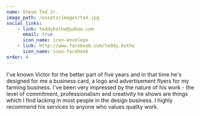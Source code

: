 ```yaml
---
name: Steve Ted Jr.
image_path: /assets/images/ted.jpg
social_links:
    - link: teddykotho@yahoo.com
      email: true
      icon_name: icon-envelope
    - link: http://www.facebook.com/teddy.kotho
      icon_name: icon-facebook
order: 4
---
```

I've known Victor for the better part of five years and in that time he's designed for me a business card, a logo and advertisement flyers for my farming business. I've been very impressed by the nature of his work - the level of commitment, professionalism and creativity he shows are things which I find lacking in most people in the design business. I highly recommend his services to anyone who values quality work.
